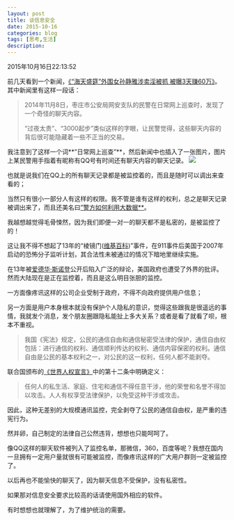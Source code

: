```yaml
---
layout: post
title: 谈信息安全
date: 2015-10-16
categories: blog
tags: [思考,生活]
description: 
---
```


2015年10月16日22:13:52

前几天看到一个新闻，[《“海天盛筵”外围女孙静雅涉卖淫被抓 被曝3天赚60万》](http://news.sina.com.cn/c/nd/2015-10-11/doc-ifxirmqc5022065.shtml)。其中新闻里有这样一段话：
	
>2014年11月8日，枣庄市公安局网安支队的民警在日常网上巡查时，发现了一个奇怪的聊天内容。
>
>“过夜太贵”、“3000起步”类似这样的字眼，让民警觉得，这些聊天内容的背后很可能隐藏着一些不正当的交易。

我注意到了这样一个词**”日常网上巡查”**，然后新闻中也插入了一张图片，图片上某民警用手指着有昵称有QQ号有时间还有聊天内容的聊天记录。
![](http://7xnfbg.com1.z0.glb.clouddn.com/2015-10-16-1.jpg)

也就是说我们在QQ上的所有聊天记录都是被监控着的，而且是随时可以调出来查看的；

当然只有很小一部分人有这样的权限。我不管是谁有这样的权利，总之是聊天记录被调出来了，而且还美名曰[”警方如何利用大数据**](http://blog.sina.com.cn/s/blog_483476660102w3dt.html?tj=1)。

我越想越觉得毛骨悚然，因为我们即便一对一的聊天都不是私密的，是被监控了的！

这让我不得不想起了13年的“棱镜门([维基百科](https://zh.wikipedia.org/wiki/%E7%A8%9C%E9%8F%A1%E8%A8%88%E7%95%AB))”事件，在911事件后美国于2007年启动的恐怖分子监听计划，其合法性未被通过的情况下暗地里继续实施。

在13年被[爱德华·斯诺登](https://zh.wikipedia.org/wiki/%E7%88%B1%E5%BE%B7%E5%8D%8E%C2%B7%E6%96%AF%E8%AF%BA%E7%99%BB)公开后陷入广泛的辩论，美国政府也遭受了外界的批评。  
然而大陆现在是正在监控着，而且是这么明目张胆的监控。

一方面像疼讯这样的公司企业受制于政府，不得不向政府提供用户信息；

另一方面是用户本身根本就没有保护个人隐私的意识，觉得这些跟我是很遥远的事情，我就发个消息，发个朋友圈跟隐私能扯上多大关系？或者是看了就看了呗，根本不重视。

>我国《宪法》规定，公民的通信自由和通信秘密受法律的保护，通信自由权包括：进行通信的权利、通信顺利传达的权利、通信内容保密的权利。通信自由是公民的基本权利之一，对公民的这一权利，任何人都不能剥夺。

联合国颁布的[《世界人权宣言》](https://zh.wikipedia.org/wiki/%E4%B8%96%E7%95%8C%E4%BA%BA%E6%9D%83%E5%AE%A3%E8%A8%80)中的第十二条中明确定义：

>任何人的私生活、家庭、住宅和通信不得任意干涉，他的荣誉和名誉不得加以攻击。人人有权享受法律保护，以免受这种干涉或攻击。

因此，这种无差别的大规模通讯监控，完全剥夺了公民的通信自由权，是严重的违宪行为。

然并卵，自己制定的法律自己公然违背，想想也只能呵呵了。

像QQ这样的聊天软件被列入了监控名单，那微信，360，百度等呢？我想在国内一旦拥有一定用户量就很有可能被监控，而像疼讯这样的广大用户群则一定被监控了。

以后再也不能愉快的聊天了，因为聊天信息不受保护，没有私密性。

如果那对信息安全要求比较高的话请使用国外相应的软件。

有时想想也就理解了，为了维护统治的需要。
	



